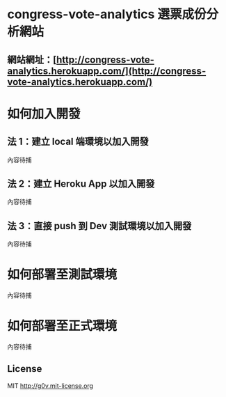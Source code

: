 # congress-vote-analytics 選票成份分析網站

## 網站網址：[http://congress-vote-analytics.herokuapp.com/](http://congress-vote-analytics.herokuapp.com/)

如何加入開發
==========

## 法 1：建立 local 端環境以加入開發

內容待捕

## 法 2：建立 Heroku App 以加入開發

內容待捕

## 法 3：直接 push 到 Dev 測試環境以加入開發

內容待捕

如何部署至測試環境
==========

內容待捕

如何部署至正式環境
==========

內容待捕

## License

MIT http://g0v.mit-license.org